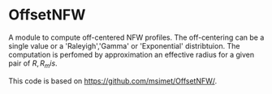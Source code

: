 # OffsetNFW

A module to compute off-centered NFW profiles. The off-centering can be a single value or a 'Raleyigh','Gamma' or 'Exponential' distribtuion. The computation is perfomed by approximation an effective radius for a given pair of $R,R_mis$.

This code is based on https://github.com/msimet/OffsetNFW/.
